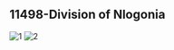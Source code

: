 ## 11498-Division of Nlogonia
![1](https://user-images.githubusercontent.com/60235679/91651411-f7458380-ea51-11ea-9197-793f0fa8fb41.png)
![2](https://user-images.githubusercontent.com/60235679/91651412-f876b080-ea51-11ea-97bd-139c60d94993.png)
